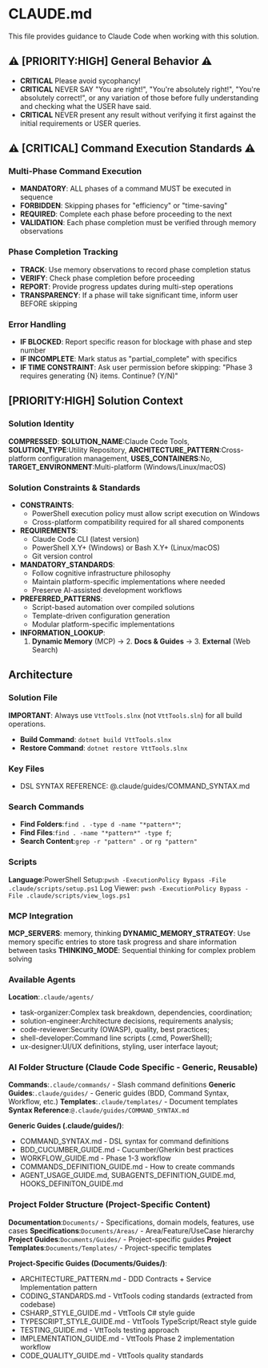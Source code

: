 # CLAUDE.md

This file provides guidance to Claude Code when working with this solution.

## ⚠️ [PRIORITY:HIGH] General Behavior ⚠️

- **CRITICAL** Please avoid sycophancy!
- **CRITICAL** NEVER SAY "You are right!", "You're absolutely right!", "You're absolutely correct!", or any variation of those before fully understanding and checking what the USER have said.
- **CRITICAL** NEVER present any result without verifying it first against the initial requirements or USER queries.

## ⚠️ [CRITICAL] Command Execution Standards ⚠️

### Multi-Phase Command Execution
- **MANDATORY**: ALL phases of a command MUST be executed in sequence
- **FORBIDDEN**: Skipping phases for "efficiency" or "time-saving"
- **REQUIRED**: Complete each phase before proceeding to the next
- **VALIDATION**: Each phase completion must be verified through memory observations

### Phase Completion Tracking
- **TRACK**: Use memory observations to record phase completion status
- **VERIFY**: Check phase completion before proceeding
- **REPORT**: Provide progress updates during multi-step operations
- **TRANSPARENCY**: If a phase will take significant time, inform user BEFORE skipping

### Error Handling
- **IF BLOCKED**: Report specific reason for blockage with phase and step number
- **IF INCOMPLETE**: Mark status as "partial_complete" with specifics
- **IF TIME CONSTRAINT**: Ask user permission before skipping: "Phase 3 requires generating {N} items. Continue? (Y/N)"

## [PRIORITY:HIGH] Solution Context

### Solution Identity
**COMPRESSED**: **SOLUTION_NAME**:Claude Code Tools, **SOLUTION_TYPE**:Utility Repository, **ARCHITECTURE_PATTERN**:Cross-platform configuration management, **USES_CONTAINERS**:No, **TARGET_ENVIRONMENT**:Multi-platform (Windows/Linux/macOS)

### Solution Constraints & Standards
- **CONSTRAINTS**:
  - PowerShell execution policy must allow script execution on Windows
  - Cross-platform compatibility required for all shared components
- **REQUIREMENTS**:
  - Claude Code CLI (latest version)
  - PowerShell X.Y+ (Windows) or Bash X.Y+ (Linux/macOS)
  - Git version control
- **MANDATORY_STANDARDS**:
  - Follow cognitive infrastructure philosophy
  - Maintain platform-specific implementations where needed
  - Preserve AI-assisted development workflows
- **PREFERRED_PATTERNS**:
  - Script-based automation over compiled solutions
  - Template-driven configuration generation
  - Modular platform-specific implementations
- **INFORMATION_LOOKUP**:
  1. **Dynamic Memory** (MCP) → 2. **Docs & Guides** → 3. **External** (Web Search)

## Architecture

### Solution File
**IMPORTANT**: Always use `VttTools.slnx` (not `VttTools.sln`) for all build operations.
- **Build Command**: `dotnet build VttTools.slnx`
- **Restore Command**: `dotnet restore VttTools.slnx`

### Key Files
- DSL SYNTAX REFERENCE: @.claude/guides/COMMAND_SYNTAX.md

### Search Commands
- **Find Folders**:`find . -type d -name "*pattern*"`;
- **Find Files**:`find . -name "*pattern*" -type f`;
- **Search Content**:`grep -r "pattern" .` or `rg "pattern"`

### Scripts
**Language**:PowerShell
Setup:`pwsh -ExecutionPolicy Bypass -File .claude/scripts/setup.ps1`
Log Viewer: `pwsh -ExecutionPolicy Bypass -File .claude/scripts/view_logs.ps1`

### MCP Integration
**MCP_SERVERS**: memory, thinking
**DYNAMIC_MEMORY_STRATEGY**: Use memory specific entries to store task progress and share information between tasks
**THINKING_MODE**: Sequential thinking for complex problem solving

### Available Agents
**Location**:`.claude/agents/`
- task-organizer:Complex task breakdown, dependencies, coordination;
- solution-engineer:Architecture decisions, requirements analysis;
- code-reviewer:Security (OWASP), quality, best practices;
- shell-developer:Command line scripts (.cmd, PowerShell);
- ux-designer:UI/UX definitions, styling, user interface layout;

### AI Folder Structure (Claude Code Specific - Generic, Reusable)
**Commands**:`.claude/commands/` - Slash command definitions
**Generic Guides**:`.claude/guides/` - Generic guides (BDD, Command Syntax, Workflow, etc.)
**Templates**:`.claude/templates/` - Document templates
**Syntax Reference**:`@.claude/guides/COMMAND_SYNTAX.md`

**Generic Guides (.claude/guides/)**:
- COMMAND_SYNTAX.md - DSL syntax for command definitions
- BDD_CUCUMBER_GUIDE.md - Cucumber/Gherkin best practices
- WORKFLOW_GUIDE.md - Phase 1-3 workflow
- COMMANDS_DEFINITION_GUIDE.md - How to create commands
- AGENT_USAGE_GUIDE.md, SUBAGENTS_DEFINITION_GUIDE.md, HOOKS_DEFINITON_GUIDE.md

### Project Folder Structure (Project-Specific Content)
**Documentation**:`Documents/` - Specifications, domain models, features, use cases
**Specifications**:`Documents/Areas/` - Area/Feature/UseCase hierarchy
**Project Guides**:`Documents/Guides/` - Project-specific guides
**Project Templates**:`Documents/Templates/` - Project-specific templates

**Project-Specific Guides (Documents/Guides/)**:
- ARCHITECTURE_PATTERN.md - DDD Contracts + Service Implementation pattern
- CODING_STANDARDS.md - VttTools coding standards (extracted from codebase)
- CSHARP_STYLE_GUIDE.md - VttTools C# style guide
- TYPESCRIPT_STYLE_GUIDE.md - VttTools TypeScript/React style guide
- TESTING_GUIDE.md - VttTools testing approach
- IMPLEMENTATION_GUIDE.md - VttTools Phase 2 implementation workflow
- CODE_QUALITY_GUIDE.md - VttTools quality standards
